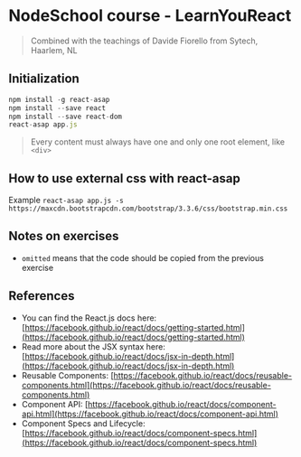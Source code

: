 # NodeSchool course - LearnYouReact
> Combined with the teachings of Davide Fiorello from Sytech, Haarlem, NL

## Initialization
```js
npm install -g react-asap
npm install --save react
npm install --save react-dom
react-asap app.js
```

> Every content must always have one and only one root element, like `<div>`

## How to use external css with react-asap
Example
`react-asap app.js -s https://maxcdn.bootstrapcdn.com/bootstrap/3.3.6/css/bootstrap.min.css`

## Notes on exercises
* `omitted` means that the code should be copied from the previous exercise

## References
* You can find the React.js docs here: [https://facebook.github.io/react/docs/getting-started.html](https://facebook.github.io/react/docs/getting-started.html)
* Read more about the JSX syntax here: [https://facebook.github.io/react/docs/jsx-in-depth.html](https://facebook.github.io/react/docs/jsx-in-depth.html)
* Reusable Components: [https://facebook.github.io/react/docs/reusable-components.html](https://facebook.github.io/react/docs/reusable-components.html)
* Component API: [https://facebook.github.io/react/docs/component-api.html](https://facebook.github.io/react/docs/component-api.html)
* Component Specs and Lifecycle: [https://facebook.github.io/react/docs/component-specs.html](https://facebook.github.io/react/docs/component-specs.html)
